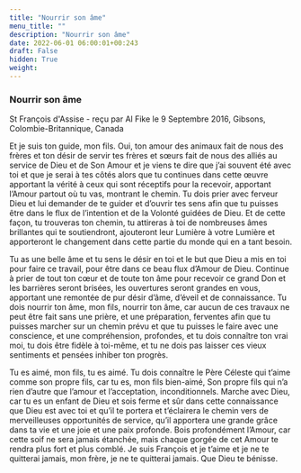```yaml
---
title: "Nourrir son âme"
menu_title: ""
description: "Nourrir son âme"
date: 2022-06-01 06:00:01+00:243
draft: False
hidden: True
weight:
---
```

### Nourrir son âme

St François d'Assise - reçu par Al Fike le 9 Septembre 2016, Gibsons, Colombie-Britannique, Canada

Et je suis ton guide, mon fils. Oui, ton amour des animaux fait de nous des frères et ton désir de servir tes frères et sœurs fait de nous des alliés au service de Dieu et de Son Amour et je viens te dire que j’ai souvent été avec toi et que je serai à tes côtés alors que tu continues dans cette œuvre apportant la vérité à ceux qui sont réceptifs pour la recevoir, apportant l’Amour partout où tu vas, montrant le chemin. Tu dois prier avec ferveur Dieu et lui demander de te guider et d’ouvrir tes sens afin que tu puisses être dans le flux de l’intention et de la Volonté guidées de Dieu. Et de cette façon, tu trouveras ton chemin, tu attireras à toi de nombreuses âmes brillantes qui te soutiendront, ajouteront leur Lumière à votre Lumière et apporteront le changement dans cette partie du monde qui en a tant besoin.

Tu as une belle âme et tu sens le désir en toi et le but que Dieu a mis en toi pour faire ce travail, pour être dans ce beau flux d’Amour de Dieu. Continue à prier de tout ton cœur et de toute ton âme pour recevoir ce grand Don et les barrières seront brisées, les ouvertures seront grandes en vous, apportant une remontée de pur désir d’âme, d’éveil et de connaissance. Tu dois nourrir ton âme, mon fils, nourrir ton âme, car aucun de ces travaux ne peut être fait sans une prière, et une préparation, ferventes afin que tu puisses marcher sur un chemin prévu et que tu puisses le faire avec une conscience, et une compréhension, profondes, et tu dois connaître ton vrai moi, tu dois être fidèle à toi-même, et tu ne dois pas laisser ces vieux sentiments et pensées inhiber ton progrès.

Tu es aimé, mon fils, tu es aimé. Tu dois connaître le Père Céleste qui t’aime comme son propre fils, car tu es, mon fils bien-aimé, Son propre fils qui n’a rien d’autre que l’amour et l’acceptation, inconditionnels. Marche avec Dieu, car tu es un enfant de Dieu et sois ferme et sûr dans cette connaissance que Dieu est avec toi et qu’il te portera et t’éclairera le chemin vers de merveilleuses opportunités de service, qu’il apportera une grande grâce dans ta vie et une joie et une paix profonde. Bois profondément l’Amour, car cette soif ne sera jamais étanchée, mais chaque gorgée de cet Amour te rendra plus fort et plus comblé. Je suis François et je t’aime et je ne te quitterai jamais, mon frère, je ne te quitterai jamais. Que Dieu te bénisse.




